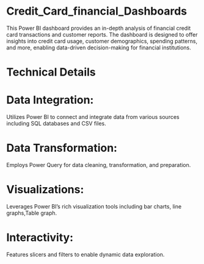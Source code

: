 # Credit_Card_financial_Dashboards

This Power BI dashboard provides an in-depth analysis of financial credit card transactions and customer reports. The dashboard is designed to offer insights into credit card usage, customer demographics, spending patterns, and more, enabling data-driven decision-making for financial institutions.


# Technical Details

# Data Integration: 
  Utilizes Power BI to connect and integrate data from various sources including SQL databases and CSV files.

# Data Transformation: 
Employs Power Query for data cleaning, transformation, and preparation.

# Visualizations:
Leverages Power BI’s rich visualization tools including bar charts, line graphs,Table graph.

# Interactivity:
Features slicers and filters to enable dynamic data exploration.
